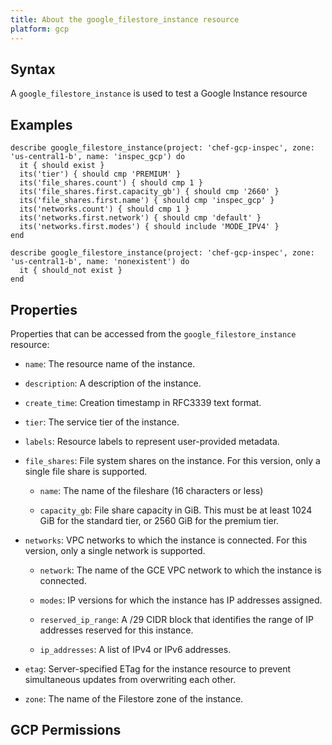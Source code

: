 ```yaml
---
title: About the google_filestore_instance resource
platform: gcp
---
```


## Syntax
A `google_filestore_instance` is used to test a Google Instance resource

## Examples
```
describe google_filestore_instance(project: 'chef-gcp-inspec', zone: 'us-central1-b', name: 'inspec_gcp') do
  it { should exist }
  its('tier') { should cmp 'PREMIUM' }
  its('file_shares.count') { should cmp 1 }
  its('file_shares.first.capacity_gb') { should cmp '2660' }
  its('file_shares.first.name') { should cmp 'inspec_gcp' }
  its('networks.count') { should cmp 1 }
  its('networks.first.network') { should cmp 'default' }
  its('networks.first.modes') { should include 'MODE_IPV4' }
end

describe google_filestore_instance(project: 'chef-gcp-inspec', zone: 'us-central1-b', name: 'nonexistent') do
  it { should_not exist }
end
```

## Properties
Properties that can be accessed from the `google_filestore_instance` resource:


  * `name`: The resource name of the instance.

  * `description`: A description of the instance.

  * `create_time`: Creation timestamp in RFC3339 text format.

  * `tier`: The service tier of the instance.

  * `labels`: Resource labels to represent user-provided metadata.

  * `file_shares`: File system shares on the instance. For this version, only a single file share is supported.

    * `name`: The name of the fileshare (16 characters or less)

    * `capacity_gb`: File share capacity in GiB. This must be at least 1024 GiB for the standard tier, or 2560 GiB for the premium tier.

  * `networks`: VPC networks to which the instance is connected. For this version, only a single network is supported.

    * `network`: The name of the GCE VPC network to which the instance is connected.

    * `modes`: IP versions for which the instance has IP addresses assigned.

    * `reserved_ip_range`: A /29 CIDR block that identifies the range of IP addresses reserved for this instance.

    * `ip_addresses`: A list of IPv4 or IPv6 addresses.

  * `etag`: Server-specified ETag for the instance resource to prevent simultaneous updates from overwriting each other.

  * `zone`: The name of the Filestore zone of the instance.


## GCP Permissions
